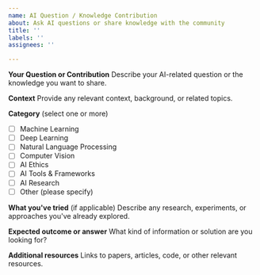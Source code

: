 ```yaml
---
name: AI Question / Knowledge Contribution
about: Ask AI questions or share knowledge with the community
title: ''
labels: ''
assignees: ''

---
```


**Your Question or Contribution**
Describe your AI-related question or the knowledge you want to share.

**Context**
Provide any relevant context, background, or related topics.

**Category** (select one or more)
- [ ] Machine Learning
- [ ] Deep Learning
- [ ] Natural Language Processing
- [ ] Computer Vision
- [ ] AI Ethics
- [ ] AI Tools & Frameworks
- [ ] AI Research
- [ ] Other (please specify)

**What you've tried** (if applicable)
Describe any research, experiments, or approaches you've already explored.

**Expected outcome or answer**
What kind of information or solution are you looking for?

**Additional resources**
Links to papers, articles, code, or other relevant resources.
